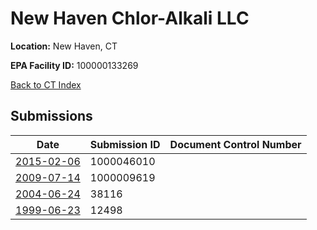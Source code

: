 # New Haven Chlor-Alkali LLC

**Location:** New Haven, CT

**EPA Facility ID:** 100000133269

[Back to CT Index](../../index.md)

## Submissions

| Date | Submission ID | Document Control Number |
|------|--------------|-------------------------|
| [2015-02-06](submissions/1000046010.md) | 1000046010 |  |
| [2009-07-14](submissions/1000009619.md) | 1000009619 |  |
| [2004-06-24](submissions/38116.md) | 38116 |  |
| [1999-06-23](submissions/12498.md) | 12498 |  |
